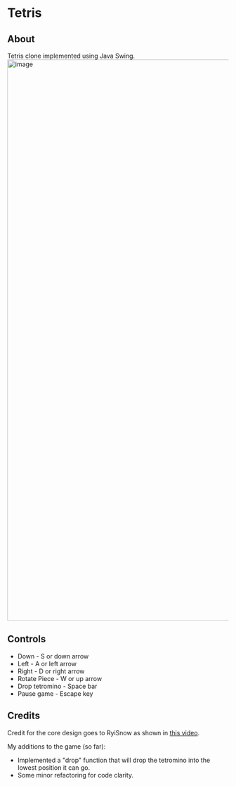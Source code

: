 # Tetris

## About
Tetris clone implemented using Java Swing.
<img width="1275" alt="image" src="https://github.com/user-attachments/assets/6ab669bf-51d5-4e0b-b2f3-5b79731fd357"/>


## Controls
- Down - S or down arrow
- Left - A or left arrow
- Right - D or right arrow
- Rotate Piece - W or up arrow
- Drop tetromino - Space bar
- Pause game - Escape key

## Credits
Credit for the core design goes to RyiSnow as shown in [this video](https://www.youtube.com/watch?v=N1ktYfszqnM).

My additions to the game (so far):
- Implemented a "drop" function that will drop the tetromino into the lowest position it can go.
- Some minor refactoring for code clarity.




